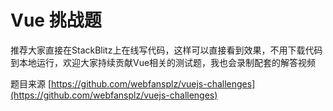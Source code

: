 # Vue 挑战题

推荐大家直接在StackBlitz上在线写代码，这样可以直接看到效果，不用下载代码到本地运行，欢迎大家持续贡献Vue相关的测试题，我也会录制配套的解答视频


题目来源  [https://github.com/webfansplz/vuejs-challenges](https://github.com/webfansplz/vuejs-challenges)
